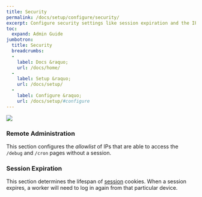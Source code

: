 ```yaml
---
title: Security
permalink: /docs/setup/configure/security/
excerpt: Configure security settings like session expiration and the IP allowlist.
toc:
  expand: Admin Guide
jumbotron:
  title: Security
  breadcrumbs:
  - 
    label: Docs &raquo;
    url: /docs/home/
  - 
    label: Setup &raquo;
    url: /docs/setup/
  - 
    label: Configure &raquo;
    url: /docs/setup/#configure
---
```


<div class="cerb-screenshot">
<img src="/assets/images/docs/setup/security.png" class="screenshot">
</div>

### Remote Administration

This section configures the _allowlist_ of IPs that are able to access the `/debug` and `/cron` pages without a session.

### Session Expiration

This section determines the lifespan of [session](/docs/setup/sessions/) cookies.  When a session expires, a worker will need to log in again from that particular device.
